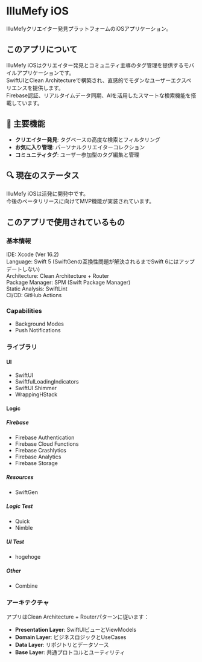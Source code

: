 # IlluMefy iOS

IlluMefyクリエイター発見プラットフォームのiOSアプリケーション。

## このアプリについて
IlluMefy iOSはクリエイター発見とコミュニティ主導のタグ管理を提供するモバイルアプリケーションです。  
SwiftUIとClean Architectureで構築され、直感的でモダンなユーザーエクスペリエンスを提供します。  
Firebase認証、リアルタイムデータ同期、AIを活用したスマートな検索機能を搭載しています。

## 🌟 主要機能

* **クリエイター発見**: タグベースの高度な検索とフィルタリング
* **お気に入り管理**: パーソナルクリエイターコレクション
* **コミュニティタグ**: ユーザー参加型のタグ編集と管理

## 🔍 現在のステータス
IlluMefy iOSは活発に開発中です。  
今後のベータリリースに向けてMVP機能が実装されています。

## このアプリで使用されているもの
### 基本情報
IDE: Xcode (Ver 16.2)  
Language: Swift 5 (SwiftGenの互換性問題が解決されるまでSwift 6にはアップデートしない)  
Architecture: Clean Architecture + Router  
Package Manager: SPM (Swift Package Manager)  
Static Analysis: SwiftLint  
CI/CD: GitHub Actions

### Capabilities
* Background Modes
* Push Notifications

### ライブラリ
#### UI
* SwiftUI
* SwiftfulLoadingIndicators
* SwiftUI Shimmer
* WrappingHStack

#### Logic
##### Firebase
* Firebase Authentication
* Firebase Cloud Functions
* Firebase Crashlytics
* Firebase Analytics
* Firebase Storage

##### Resources
* SwiftGen

##### Logic Test
* Quick
* Nimble

##### UI Test
* hogehoge

##### Other
* Combine

### アーキテクチャ
アプリはClean Architecture + Routerパターンに従います：
- **Presentation Layer**: SwiftUIビューとViewModels
- **Domain Layer**: ビジネスロジックとUseCases  
- **Data Layer**: リポジトリとデータソース
- **Base Layer**: 共通プロトコルとユーティリティ